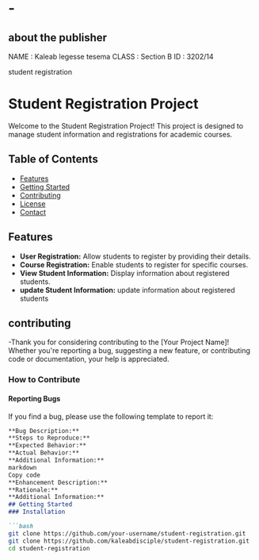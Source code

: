 # -
## about the publisher
NAME : Kaleab legesse tesema
CLASS : Section B
ID : 3202/14



student registration
# Student Registration Project
Welcome to the Student Registration Project! This project is designed to manage student information and registrations for academic courses. 



## Table of Contents
- [Features](#features)
- [Getting Started](#getting-started)
- [Contributing](#contributing)
- [License](#license)
- [Contact](#contact)
## Features
- **User Registration:** Allow students to register by providing their details.
- **Course Registration:** Enable students to register for specific courses.
- **View Student Information:** Display information about registered students.
- **update Student Information:** update information about registered students
## contributing
-Thank you for considering contributing to the [Your Project Name]! Whether you're reporting a bug, suggesting a new feature, or contributing code or documentation, your help is appreciated.
### How to Contribute
#### Reporting Bugs
If you find a bug, please use the following template to report it:
```markdown
**Bug Description:**
**Steps to Reproduce:**
**Expected Behavior:**
**Actual Behavior:**
**Additional Information:**
markdown
Copy code
**Enhancement Description:**
**Rationale:**
**Additional Information:**
## Getting Started
### Installation

```bash
git clone https://github.com/your-username/student-registration.git
git clone https://github.com/kaleabdisciple/student-registration.git
cd student-registration
